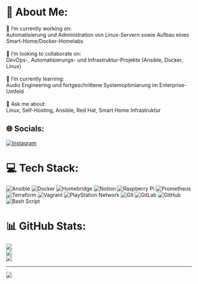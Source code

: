 # 💫 About Me:
🔭 I’m currently working on:<br>Automatisierung und Administration von Linux-Servern sowie Aufbau eines Smart-Home/Docker-Homelabs<br><br>🤝 I’m looking to collaborate on:<br>DevOps-, Automatisierungs- und Infrastruktur-Projekte (Ansible, Docker, Linux)<br><br>🌱 I’m currently learning:<br>Audio Engineering und fortgeschrittene Systemoptimierung im Enterprise-Umfeld<br><br>💬 Ask me about:<br>Linux, Self-Hosting, Ansible, Red Hat, Smart Home Infrastruktur


## 🌐 Socials:
[![Instagram](https://img.shields.io/badge/Instagram-%23E4405F.svg?logo=Instagram&logoColor=white)](https://instagram.com/nijaobsvra666) 

# 💻 Tech Stack:
![Ansible](https://img.shields.io/badge/ansible-%231A1918.svg?style=for-the-badge&logo=ansible&logoColor=white) ![Docker](https://img.shields.io/badge/docker-%230db7ed.svg?style=for-the-badge&logo=docker&logoColor=white) ![Homebridge](https://img.shields.io/badge/homebridge-%23491F59.svg?style=for-the-badge&logo=homebridge&logoColor=white) ![Notion](https://img.shields.io/badge/Notion-%23000000.svg?style=for-the-badge&logo=notion&logoColor=white) ![Raspberry Pi](https://img.shields.io/badge/-Raspberry_Pi-C51A4A?style=for-the-badge&logo=Raspberry-Pi) ![Prometheus](https://img.shields.io/badge/Prometheus-E6522C?style=for-the-badge&logo=Prometheus&logoColor=white) ![Terraform](https://img.shields.io/badge/terraform-%235835CC.svg?style=for-the-badge&logo=terraform&logoColor=white) ![Vagrant](https://img.shields.io/badge/vagrant-%231563FF.svg?style=for-the-badge&logo=vagrant&logoColor=white) ![PlayStation Network](https://img.shields.io/badge/PSN-%230070D1.svg?style=for-the-badge&logo=Playstation&logoColor=white) ![Git](https://img.shields.io/badge/git-%23F05033.svg?style=for-the-badge&logo=git&logoColor=white) ![GitLab](https://img.shields.io/badge/gitlab-%23181717.svg?style=for-the-badge&logo=gitlab&logoColor=white) ![GitHub](https://img.shields.io/badge/github-%23121011.svg?style=for-the-badge&logo=github&logoColor=white) ![Bash Script](https://img.shields.io/badge/bash_script-%23121011.svg?style=for-the-badge&logo=gnu-bash&logoColor=white)
# 📊 GitHub Stats:
![](https://github-readme-stats.vercel.app/api?username=nijaobscvra666&theme=dark&hide_border=false&include_all_commits=false&count_private=false)<br/>
![](https://nirzak-streak-stats.vercel.app/?user=nijaobscvra666&theme=dark&hide_border=false)<br/>
![](https://github-readme-stats.vercel.app/api/top-langs/?username=nijaobscvra666&theme=dark&hide_border=false&include_all_commits=false&count_private=false&layout=compact)

---
[![](https://visitcount.itsvg.in/api?id=nijaobscvra666&icon=0&color=10)](https://visitcount.itsvg.in)

<!-- Proudly created with GPRM ( https://gprm.itsvg.in ) -->
